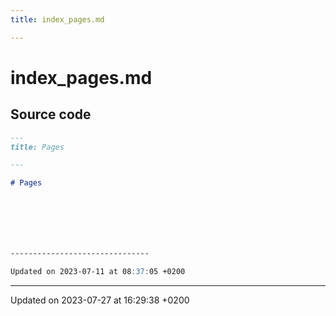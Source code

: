 ```yaml
---
title: index_pages.md

---
```


# index_pages.md






## Source code

```markdown
---
title: Pages

---

# Pages







-------------------------------

Updated on 2023-07-11 at 08:37:05 +0200
```


-------------------------------

Updated on 2023-07-27 at 16:29:38 +0200
